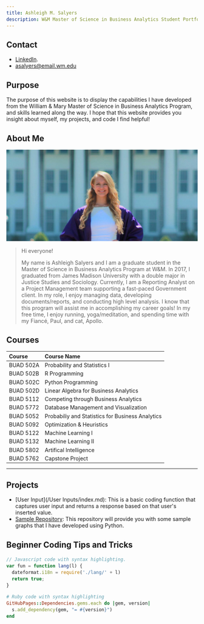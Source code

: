 ```yaml
---
title: Ashleigh M. Salyers
description: W&M Master of Science in Business Analytics Student Portfolio 
---
```

## Contact
- [LinkedIn](https://www.linkedin.com/public-profile/in/ashleighmorgansalyers?challengeId=AQHfv1J75YPxJQAAAXdTnYrN3APvl5TBB5y-O6u3emf2_-mGZcEp5fcfEIIQ4JXiOPhWMZNdAVz0l-FjLC5kv2FtODoNFpQfEA&submissionId=e2f8ea95-9e07-5f16-fbd7-ba0ed70df31a).
- asalyers@email.wm.edu

## Purpose

The purpose of this website is to display the capabilities I have developed from the William & Mary Master of Science in Business Analytics Program, and skills learned along the way. I hope that this website provides you insight about myself, my projects, and code I find helpful! 

## About Me

![Me](\WMPICS\A_Salyers.jpg)

> Hi everyone!
>
> My name is Ashleigh Salyers and I am a graduate student in the Master of Science in Business Analytics Program at W&M. In 2017, I graduated from James Madison University  with a double major in Justice Studies and Sociology. Currently, I am a Reporting Analyst on a Project Management team supporting a fast-paced Government client. In my role, I  enjoy managing data, developing documents/reports, and conducting high level analysis. I know that this program will assist me in accomplishing my career goals! In my free time, I enjoy running, yoga/meditation, and spending time with my Fiancé, Paul, and cat, Apollo.


## Courses

| Course         | Course Name         
|:-------------|:------------------|
| BUAD 502A           | Probability and Statistics I | 
| BUAD 502B| R Programming  | 
| BUAD  502C         | Python Programming    |
| BUAD  502D        | Linear Algebra for Business Analytics | 
| BUAD    5112       | Competing through Business Analytics | 
| BUAD       5772    | Database Management and Visualization| 
| BUAD     5052      | Probabiliy and Statistics for Business Analytics | 
| BUAD       5092    | Optimization & Heuristics | 
| BUAD     5122      | Machine Learning I | 
| BUAD     5132      | Machine Learning II | 
| BUAD      5802     | Artifical Intelligence | 
| BUAD      5762     | Capstone Project | 

* * *

## Projects

*   [User Input](/User Inputs/index.md): This is a basic coding function that captures user input and returns a response based on that user's inserted value.
*   [Sample Repository](https://github.com/salyersashleigh/sample): This repository will provide you with some sample graphs that I have developed using Python.


## Beginner Coding Tips and Tricks

```js
// Javascript code with syntax highlighting.
var fun = function lang(l) {
  dateformat.i18n = require('./lang/' + l)
  return true;
}
```

```ruby
# Ruby code with syntax highlighting
GitHubPages::Dependencies.gems.each do |gem, version|
  s.add_dependency(gem, "= #{version}")
end
```

